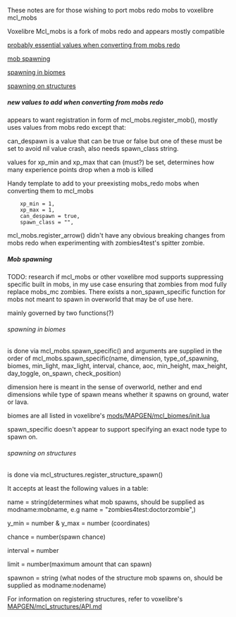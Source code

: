 These notes are for those wishing to port mobs redo mobs to voxelibre mcl_mobs

Voxelibre Mcl_mobs is a fork of mobs redo and appears mostly compatible 





[probably essential values when converting from mobs redo](#new-values-to-add-when-converting-from-mobs-redo) 


[mob spawning](#mob_spawning)

[spawning in biomes](#spawning-in-biomes)
   
   
   [spawning on structures](#spawning-on-structures)

<h5>new values to add when converting from mobs redo</h5>

appears to want registration in form of mcl_mobs.register_mob(), mostly uses values from mobs redo except that:

can_despawn is a value that can be true or false but one of these must be set to avoid nil value crash, also needs spawn_class string.

values for xp_min and xp_max that can (must?) be set, determines how many experience points drop when a mob is killed

Handy template to add to your preexisting mobs_redo mobs when converting them to mcl_mobs 

        xp_min = 1,
        xp_max = 1,
        can_despawn = true,
        spawn_class = "",


mcl_mobs.register_arrow() didn't have any obvious breaking changes from mobs redo when experimenting with zombies4test's spitter zombie.


<h5>Mob spawning</h5>
TODO: research if mcl_mobs or other voxelibre mod supports suppressing specific built in mobs, in my use case ensuring that zombies from mod fully replace mobs_mc zombies. There exists a non_spawn_specific function for mobs not meant to spawn in overworld that may be of use here.  

mainly governed by two functions(?)  


<h6>spawning in biomes</h6> is done via mcl_mobs.spawn_specific() and arguments are supplied in the order of mcl_mobs.spawn_specific(name, dimension, type_of_spawning, biomes, min_light, max_light, interval, chance, aoc, min_height, max_height, day_toggle, on_spawn, check_position)  




dimension here is meant in the sense of overworld, nether and end dimensions while type of spawn means whether it spawns on ground, water or lava.  

biomes are all listed in voxelibre's [mods/MAPGEN/mcl_biomes/init.lua](https://git.minetest.land/VoxeLibre/VoxeLibre/src/branch/master/mods/MAPGEN/mcl_biomes/init.lua)  

spawn_specific doesn't appear to support specifying an exact node type to spawn on.


<h6>spawning on structures</h6> is done via mcl_structures.register_structure_spawn()

It accepts at least the following values in a table:

name = string(determines what mob spawns, should be supplied as modname:mobname, e.g name = "zombies4test:doctorzombie",)

y_min = number & y_max = number  (coordinates)
	
 chance = number(spawn chance)
	
 interval = number 
	
 limit = number(maximum amount that can spawn)
	
 spawnon = string (what nodes of the structure mob spawns on, should be supplied as modname:nodename)


 For information on registering structures, refer to voxelibre's [MAPGEN/mcl_structures/API.md](https://git.minetest.land/VoxeLibre/VoxeLibre/src/branch/master/mods/MAPGEN/mcl_structures/API.md)

 







